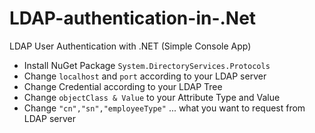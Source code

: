 # LDAP-authentication-in-.Net
LDAP User Authentication with .NET (Simple Console App)

* Install NuGet Package `System.DirectoryServices.Protocols`
* Change `localhost` and `port` according to your LDAP server
* Change Credential according to your LDAP Tree
* Change `objectClass & Value` to your Attribute Type and Value
* Change `"cn","sn","employeeType"` ... what you want to request from LDAP server
